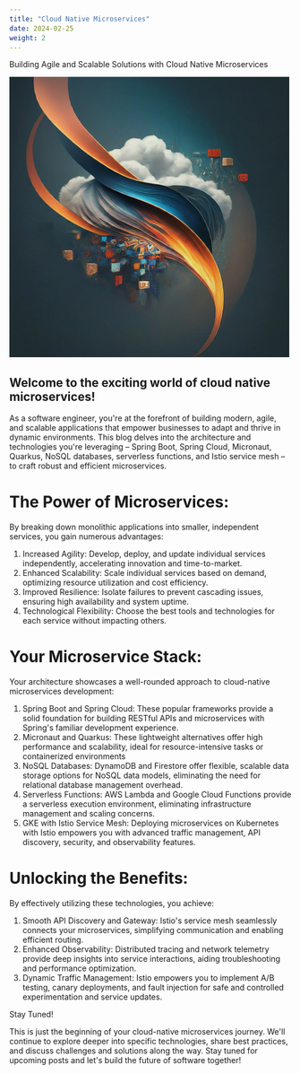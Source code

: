 ```yaml
---
title: "Cloud Native Microservices"
date: 2024-02-25
weight: 2
---
```


Building Agile and Scalable Solutions with Cloud Native Microservices

<img src="/images/cloud_native_microservices.jpg" alt="Cloud Native Microservices" width="500"/>

## Welcome to the exciting world of cloud native microservices!

As a software engineer, you're at the forefront of building modern, agile, and scalable applications that empower businesses to adapt and thrive in dynamic environments. This blog delves into the architecture and technologies you're leveraging – Spring Boot, Spring Cloud, Micronaut, Quarkus, NoSQL databases, serverless functions, and Istio service mesh – to craft robust and efficient microservices.

# The Power of Microservices:
By breaking down monolithic applications into smaller, independent services, you gain numerous advantages:
1. Increased Agility: 
Develop, deploy, and update individual services independently, accelerating innovation and time-to-market.
2. Enhanced Scalability:
Scale individual services based on demand, optimizing resource utilization and cost efficiency.
3. Improved Resilience:
Isolate failures to prevent cascading issues, ensuring high availability and system uptime.
4. Technological Flexibility:
Choose the best tools and technologies for each service without impacting others.

# Your Microservice Stack:

Your architecture showcases a well-rounded approach to cloud-native microservices development:
1. Spring Boot and Spring Cloud: These popular frameworks provide a solid foundation for building RESTful APIs and microservices with Spring's familiar development experience.
2. Micronaut and Quarkus: These lightweight alternatives offer high performance and scalability, ideal for resource-intensive tasks or containerized environments
3. NoSQL Databases: DynamoDB and Firestore offer flexible, scalable data storage options for NoSQL data models, eliminating the need for relational database management overhead.
4. Serverless Functions: AWS Lambda and Google Cloud Functions provide a serverless execution environment, eliminating infrastructure management and scaling concerns.
5. GKE with Istio Service Mesh: Deploying microservices on Kubernetes with Istio empowers you with advanced traffic management, API discovery, security, and observability features.

# Unlocking the Benefits:

By effectively utilizing these technologies, you achieve:
1. Smooth API Discovery and Gateway: Istio's service mesh seamlessly connects your microservices, simplifying communication and enabling efficient routing.
2. Enhanced Observability: Distributed tracing and network telemetry provide deep insights into service interactions, aiding troubleshooting and performance optimization.
3. Dynamic Traffic Management: Istio empowers you to implement A/B testing, canary deployments, and fault injection for safe and controlled experimentation and service updates.

Stay Tuned!

This is just the beginning of your cloud-native microservices journey. We'll continue to explore deeper into specific technologies, share best practices, and discuss challenges and solutions along the way. Stay tuned for upcoming posts and let's build the future of software together!
